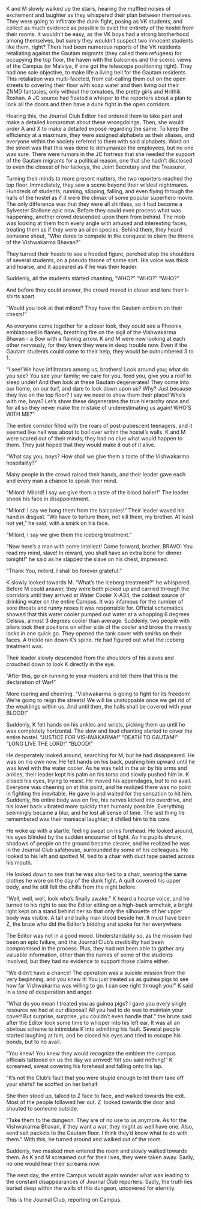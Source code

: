 
K and M slowly walked up the stairs, hearing the muffled noises of excitement and laughter as they whispered their plan between themselves. They were going to infiltrate the dunk fight, posing as VK students, and collect as much evidence as possible to evict the entirety of the hostel from their rooms. It wouldn’t be easy, as the VK boys had a strong brotherhood among themselves, but surely they wouldn’t suspect two innocent students like them, right? There had been numerous reports of the VK residents retaliating against the Gautam migrants (they called them refugees) for occupying the top floor, the haven with the balconies and the scenic views of the Campus (or Malviya, if one got the telescope positioning right). They had one sole objective, to make life a living hell for the Gautam residents. This retaliation was multi-faceted, from cat-calling them out on the open streets to covering their floor with soap water and then living out their ZNMD fantasies, only without the tomatoes, the pretty girls and Hrithik Roshan. A JC source had floated a whisper to the reporters about a plan to lock all the doors and then have a dunk fight in the open corridors.


Hearing this, the Journal Club Editor had ordered them to take part and make a detailed kompromat about these wrongdoings. Then, she would order A and X to make a detailed exposé regarding the same. To keep the efficiency at a maximum, they were assigned alphabets as their aliases, and everyone within the society referred to them with said alphabets. Word on the street was that this was done to dehumanize the employees, but no one was sure. There were rumors in the JC fortress that she needed the support of the Gautam migrants for a political reason, one that she hadn’t disclosed to even the closest of her lackeys, the Joint Secretary and the Treasurer.


Turning their minds to more present matters, the two reporters reached the top floor. Immediately, they saw a scene beyond their wildest nightmares. Hundreds of students, running, slipping, falling, and even flying through the halls of the hostel as if it were the climax of some popular superhero movie. The only difference was that they were all shirtless, so it had become a Sylvester Stallone epic now. Before they could even process what was happening, another crowd descended upon them from behind. The mob was looking at them from every angle with amused and interesting faces, treating them as if they were an alien species. Behind them, they heard someone shout, “Who dares to compete in the conquest to claim the throne of the Vishwakarma Bhavan?”


They turned their heads to see a hooded figure, perched atop the shoulders of several students, on a pseudo throne of some sort. His voice was thick and hoarse, and it appeared as if he was their leader.


Suddenly, all the students started chanting, “WHO?” “WHO?” “WHO?”


And before they could answer, the crowd moved in closer and tore their t-shirts apart.&nbsp;&nbsp;


“Would you look at that milord? They have the Gautam emblem on their chests!”


As everyone came together for a closer look, they could see a Phoenix, emblazoned in flames, breathing fire on the sigil of the Vishwakarma Bhavan - a Bow with a flaming arrow. K and M were now looking at each other nervously, for they knew they were in deep trouble now. Even if the Gautam students could come to their help, they would be outnumbered 3 to 1.


“I see! We have infiltrators among us, brothers! Look around you; what do you see? You see your family; we care for you, feed you, give you a roof to sleep under! And then look at these Gautam degenerates! They come into our home, on our turf, and dare to look down upon us? Why? Just because they live on the top floor? I say we need to show them their place! Who’s with me, boys? Let’s show these degenerates the true hierarchy once and for all so they never make the mistake of underestimating us again! WHO’S WITH ME?”


The entire corridor filled with the roars of post-pubescent teenagers, and it seemed like hell was about to boil over within the hostel’s walls. K and M were scared out of their minds; they had no clue what would happen to them. They just hoped that they would make it out of it alive.


“What say you, boys? How shall we give them a taste of the Vishwakarma hospitality?”


Many people in the crowd raised their hands, and their leader gave each and every man a chance to speak their mind.


“Milord! Milord! I say we give them a taste of the blood boiler!” The leader shook his face in disappointment.


“Milord! I say we hang them from the balconies!” Their leader waved his hand in disgust. “We have to torture them, not kill them, my brother. At least not yet,” he said, with a smirk on his face.


“Milord, I say we give them the iceberg treatment.”


“Now here’s a man with some intellect! Come forward, brother. BRAVO! You read my mind, slave! In reward, you shall have an extra bone for dinner tonight!” he said as he slapped the slave on his chest, impressed.


“Thank You, milord. I shall be forever grateful.”


K slowly looked towards M. “What’s the iceberg treatment?” he whispered. Before M could answer, they were both picked up and carried through the corridors until they arrived at Water Cooler X-A34, the coldest source of drinking water on the entire Campus. It was infamous for the number of sore throats and runny noses it was responsible for. Official schematics showed that this water cooler pumped out water at a whopping 6 degrees Celsius, almost 3 degrees cooler than average. Suddenly, two people with pliers took their positions on either side of the cooler and broke the measly locks in one quick go. They opened the tank cover with smirks on their faces. A trickle ran down K’s spine. He had figured out what the iceberg treatment was.


Their leader slowly descended from the shoulders of his slaves and crouched down to look K directly in the eye.


“After this, go on running to your masters and tell them that this is the declaration of War!”


More roaring and cheering. “Vishwakarma is going to fight for its freedom! We’re going to reign the streets! We will be unstoppable once we get rid of the weaklings within us. And until then, the halls shall be covered with your BLOOD!”


Suddenly, K felt hands on his ankles and wrists, picking them up until he was completely horizontal. The slow and loud chanting started to cover the entire hostel. “JUSTICE FOR VISHWAKARMA!” “DEATH TO GAUTAM!” “LONG LIVE THE LORD!” “BLOOD!”


He desperately looked around, searching for M, but he had disappeared. He was on his own now. He felt hands on his back, pushing him upward until he was level with the water cooler. As he was held in the air by his arms and ankles, their leader kept his palm on his torso and slowly pushed him in. K closed his eyes, trying to resist. He moved his appendages, but to no avail. Everyone was cheering on at this point, and he realized there was no point in fighting the inevitable. He gave in and waited for the sensation to hit him. Suddenly, his entire body was on fire, his nerves kicked into overdrive, and his lower back vibrated more quickly than humanly possible. Everything seemingly became a blur, and he lost all sense of time. The last thing he remembered was their maniacal laughter; it chilled him to his core.


He woke up with a startle, feeling sweat on his forehead. He looked around, his eyes blinded by the sudden encounter of light. As his pupils shrunk, shadows of people on the ground became clearer, and he realized he was in the Journal Club safehouse, surrounded by some of his colleagues. He looked to his left and spotted M, tied to a chair with duct tape pasted across his mouth.


He looked down to see that he was also tied to a chair, wearing the same clothes he wore on the day of the dunk fight. A quilt covered his upper body, and he still felt the chills from the night before.


“Well, well, well, look who’s finally awake.” K heard a hoarse voice, and he turned to his right to see the Editor sitting on a high-back armchair, a bright light kept on a stand behind her so that only the silhouette of her upper body was visible. A tall and bulky man stood beside her. It must have been Z, the brute who did the Editor’s bidding and spoke for her everywhere.


The Editor was not in a good mood. Understandably so, as the mission had been an epic failure, and the Journal Club’s credibility had been compromised in the process. Plus, they had not been able to gather any valuable information, other than the names of some of the students involved, but they had no evidence to support those claims either.


“We didn’t have a chance! The operation was a suicide mission from the very beginning, and you knew it! You just treated us as guinea pigs to see how far Vishwakarma was willing to go. I can see right through you!” K said in a tone of desperation and anger.


“What do you mean I treated you as guinea pigs? I gave you every single resource we had at our disposal! All you had to do was to maintain your cover! But surprise, surprise, you couldn’t even handle that.” the brute said after the Editor took some time to whisper into his left ear. It was all an obvious scheme to intimidate K into admitting his fault. Several people started laughing at him, and he closed his eyes and tried to escape his bonds, but to no avail.


“You knew! You knew they would recognize the emblem the campus officials tattooed on us the day we arrived! Yet you said nothing!” K screamed, sweat covering his forehead and falling onto his lap.


“It’s not the Club’s fault that you were stupid enough to let them take off your shirts!’ he scoffed on her behalf.


She then stood up, talked to Z face to face, and walked towards the exit. Most of the people followed her out. Z&nbsp; looked towards the door and shouted to someone outside.


“Take them to the dungeon. They are of no use to us anymore. As for the Vishwakarma Bhavan, if they want a war, they might as well have one. Also, send salt packets to the Gautam floor. I think they’d know what to do with them.” With this, he turned around and walked out of the room.


Suddenly, two masked men entered the room and slowly walked towards them. As K and M screamed out for their lives, they were taken away. Sadly, no one would hear their screams now.


The next day, the entire Campus would again wonder what was leading to the constant disappearances of Journal Club reporters. Sadly, the truth lies buried deep within the walls of this dungeon, uncovered for eternity.


This is the Journal Club, reporting on Campus.

